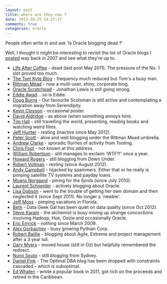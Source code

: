 ```yaml
---
layout: post
title: where are they now ?
date: 2013-10-25 14:27:17
comments: true
categories: oracle
---
```

People often write in and ask 'Is Oracle blogging dead ?'

Well, I thought it might be interesting to revisit the list of Oracle
blogs I [posted][top10] way back in 2007 and see what they're up to.

[top10]: http://www.nbrightside.com/blog/2007/03/03/top-of-the-oracle-blogs/

- [Life After Coffee][coffee] - dead (last post May 2011). The
  pressure of the No. 1 slot proved too much.
- [The Tom Kyte Blog][kyte] - frequency much reduced but Tom's a busy
  man.
- [Rittman Mead][rittman] - now a multi-user, shiny, corporate blog.
- [Oracle Scratchpad][lewis] - Jonathan Lewis is still going strong.
- [Eddie Awad][awad] ...so is Eddie.
- [Doug Burns][burns] - Our favourite Scotsman is still active and
  contemplating a migration away from Serendipity.
- [Kevin Closson][closson] - occasional poster.
- [David Aldridge][aldridge] - as above (when something annoys him).
- [Tim Hall][hall] - still travelling the world, presenting, reading
  books and watching weird films.
- [Jeff Hunter][hunter] - resting (inactive since May 2012).
- [Peter Scott][scott] - alive and well blogging under the Rittman
  Mead umbrella.
- [Andrew Clarke][clarke] - sporadic flurries of activity from Tooting.
- [Chris Foot][foot] - not known at this address.
- [William Robertson][robertson] - still manages to exclaim 'WTF?!' 
  once a year.
- [Howard Rogers][rogers] - still blogging from Down Under.
- [Robert Vollman][vollman] - resting (since August 2012).
- [Andy Campbell][campbell] - hijacked by spammers. Either that or he
  really is pimping satellite TV systems and payday loans.
- [Moans Norgaard][norgaard] - pining for the fjords (since July 2010).
- [Laurent Schneider][schneider] - actively blogging about Oracle.
- [Lisa Dobson][dobson] - went to the trouble of getting her own domain and
  then neglected it (since Sept 2011). No longer a 'newbie'.
- [Jeff Moss][moss] - pimping vacations in Florida.
- [Beth][beth] - Data Geek Gal has been quiet on data quality (since Oct 2012).
- [Steve Karam][karam] - the alchemist is busy mixing up strange concoctions
  involving Hadoop, Hue, Oozie  and occasionally Oracle.
- [Eric Emrick][emrick] - nothing since March 2009.
- [Alex Gorbachev][gorbachev] - busy growing Pythian Corp.
- [Robert Baillie][baillie] - blogging about Agile, Extreme and
  project management after a 3 year lull.
- [Gary Myers][myers] - moved house (still in Oz) but helpfully
  remembered the redirect.
- [Nuno Souto][souto] - still blogging from Sydney.
- [Daniel Fink][fink] - The Optimal DBA blog has been dropped with
  constraints cascaded - which is suboptimal.
- [Ed Whalen][whalen] - wrote a popular book in 2011, got rich on the
  proceeds and retired in the Caribbean.

[coffee]: http://www.lifeaftercoffee.com/
[kyte]: http://tkyte.blogspot.co.uk/
[rittman]: http://www.rittmanmead.com/blog
[lewis]: http://jonathanlewis.wordpress.com/
[awad]: http://awads.net/wp/
[burns]: http://oracledoug.com/serendipity/
[closson]: http://kevinclosson.wordpress.com/
[aldridge]: http://oraclesponge.wordpress.com/
[hall]: http://www.oracle-base.com/blog/
[hunter]: http://marist89.blogspot.co.uk/
[scott]: http://pjsrandom.wordpress.com/
[clarke]: http://radiofreetooting.blogspot.co.uk/
[foot]: https://communities.bmc.com/community/historical/dbazine
[robertson]: http://oracle-wtf.blogspot.co.uk/
[rogers]: http://www.dizwell.com/blogstream/
[vollman]: http://thinkoracle.blogspot.co.uk/
[campbell]: http://oracleandy.blogspot.co.uk/
[norgaard]: http://wedonotuse.blogspot.co.uk/
[schneider]: http://laurentschneider.com/
[dobson]: http://blog.lisadobson.com/
[moss]: http://oramossoracle.blogspot.co.uk/
[beth]: http://www.datageekgal.com/
[karam]: http://www.oraclealchemist.com/
[emrick]: http://esemrick.blogspot.co.uk/
[gorbachev]: http://www.oracloid.com/
[baillie]: http://robertbaillie.blogspot.co.uk/
[myers]: http://blog.sydoracle.com/
[souto]: http://dbasrus.blogspot.co.uk/
[fink]: http://optimaldba.blogspot.co.uk/
[whalen]: http://ewhalen.blogspot.co.uk/
